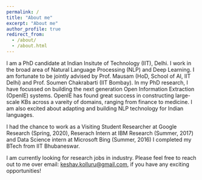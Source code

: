 ```yaml
---
permalink: /
title: "About me"
excerpt: "About me"
author_profile: true
redirect_from: 
  - /about/
  - /about.html
---
```


I am a PhD candidate at Indian Insitute of Technology (IIT), Delhi. 
I work in the broad area of Natural Language Processing (NLP) and Deep Learning.
I am fortunate to be jointly advised by Prof. Mausam (HoD, School of AI, IIT Delhi) and Prof. Soumen Chakrabarti (IIT Bombay). 
In my PhD research, I have focussed on building the next generation Open Information Extraction (OpenIE) systems. 
OpenIE has found great success in constructing large-scale KBs across a vareity of domains, ranging from finance to medicine. 
I am also excited about adapting and building NLP technology for Indian languages.

I had the chance to work as a Visiting Student Researcher at Google Research (Spring, 2020), Reserach Intern at IBM Research (Summer, 2017) and Data Science intern at Microsoft Bing (Summer, 2016)
I completed my BTech from IIT Bhubaneswar.

I am currently looking for research jobs in industry. 
Please feel free to reach out to me over email: keshav.kolluru@gmail.com, if you have any exciting opportunities!
